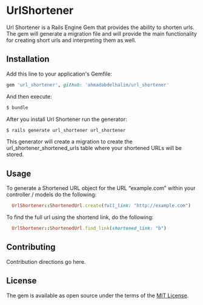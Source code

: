 # UrlShortener
Url Shortener is a Rails Engine Gem that provides the ability to shorten urls. The gem will generate a migration file and will provide the main functionality for creating short urls and interpreting them as well.

## Installation
Add this line to your application's Gemfile:

```ruby
gem 'url_shortener', github: 'ahmadabdelhalim/url_shortener'
```
And then execute:
```bash
$ bundle
```
After you install Url Shortener run the generator:
```bash
$ rails generate url_shortener url_shortener
```
This generator will create a migration to create the url_shortener_shortened_urls table where your shortened URLs will be stored.

## Usage
To generate a Shortened URL object for the URL “example.com” within your controller / models do the following:
```ruby
  UrlShortener::ShortenedUrl.create(full_link: "http://example.com")
```
To find the full url using the shortend link, do the following:
```ruby
  UrlShortener::ShortenedUrl.find_link(shortened_link: "b")
```

## Contributing
Contribution directions go here.

## License
The gem is available as open source under the terms of the [MIT License](https://opensource.org/licenses/MIT).

